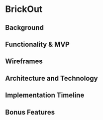 # BrickOut

## Background

## Functionality & MVP

## Wireframes

## Architecture and Technology

## Implementation Timeline

## Bonus Features
